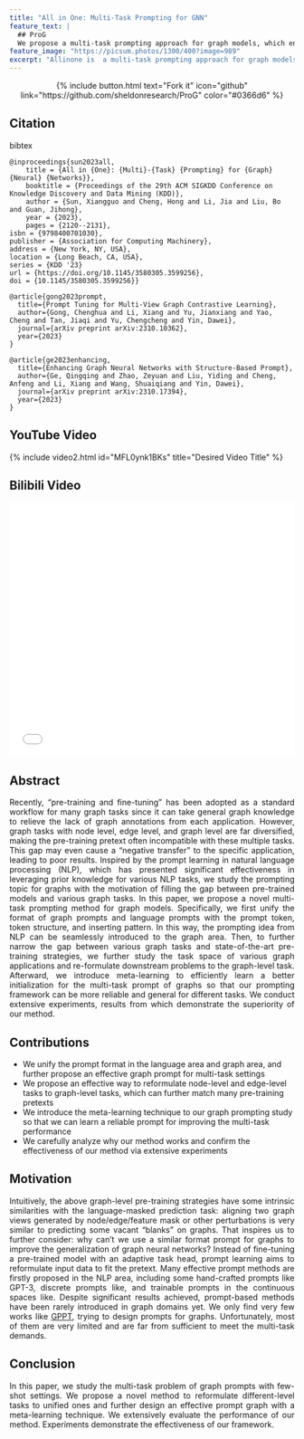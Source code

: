 ```yaml
---
title: "All in One: Multi-Task Prompting for GNN"
feature_text: |
  ## ProG
  We propose a multi-task prompting approach for graph models, which enables the smooth integration of NLP's prompting concept into graph tasks. 
feature_image: "https://picsum.photos/1300/400?image=989"
excerpt: "Allinone is  a multi-task prompting approach for graph models, which enables the smooth integration of NLP's prompting concept into graph tasks. "
---
```




<div style="text-align: center;">
    {% include button.html text="Fork it" icon="github" link="https://github.com/sheldonresearch/ProG" color="#0366d6" %}
</div>

## Citation

bibtex

```
@inproceedings{sun2023all,
	title = {All in {One}: {Multi}-{Task} {Prompting} for {Graph} {Neural} {Networks}},
	booktitle = {Proceedings of the 29th ACM SIGKDD Conference on Knowledge Discovery and Data Mining (KDD)},
	author = {Sun, Xiangguo and Cheng, Hong and Li, Jia and Liu, Bo and Guan, Jihong},
	year = {2023},
	pages = {2120--2131},
isbn = {9798400701030},
publisher = {Association for Computing Machinery},
address = {New York, NY, USA},
location = {Long Beach, CA, USA},
series = {KDD '23}
url = {https://doi.org/10.1145/3580305.3599256},
doi = {10.1145/3580305.3599256}}

@article{gong2023prompt,
  title={Prompt Tuning for Multi-View Graph Contrastive Learning},
  author={Gong, Chenghua and Li, Xiang and Yu, Jianxiang and Yao, Cheng and Tan, Jiaqi and Yu, Chengcheng and Yin, Dawei},
  journal={arXiv preprint arXiv:2310.10362},
  year={2023}
}

@article{ge2023enhancing,
  title={Enhancing Graph Neural Networks with Structure-Based Prompt},
  author={Ge, Qingqing and Zhao, Zeyuan and Liu, Yiding and Cheng, Anfeng and Li, Xiang and Wang, Shuaiqiang and Yin, Dawei},
  journal={arXiv preprint arXiv:2310.17394},
  year={2023}
}

```
## YouTube Video 
{% include video2.html id="MFL0ynk1BKs" title="Desired Video Title" %}
## Bilibili Video 
<iframe src="//player.bilibili.com/player.html?aid=362198139&bvid=BV1q94y1k7nF&cid=1231403346&p=1" width="100%" height="450" scrolling="no" border="0" frameborder="no" framespacing="0" allowfullscreen="true"> </iframe>

## Abstract
<p style="text-align:justify">Recently, “pre-training and fine-tuning” has been adopted as a standard workflow for many graph tasks since it can take general graph
knowledge to relieve the lack of graph annotations from each application. However, graph tasks with node level, edge level, and
graph level are far diversified, making the pre-training pretext often
incompatible with these multiple tasks. This gap may even cause a
“negative transfer” to the specific application, leading to poor results.
Inspired by the prompt learning in natural language processing
(NLP), which has presented significant effectiveness in leveraging
prior knowledge for various NLP tasks, we study the prompting
topic for graphs with the motivation of filling the gap between pre-trained models and various graph tasks. In this paper, we propose a
novel multi-task prompting method for graph models. Specifically,
we first unify the format of graph prompts and language prompts
with the prompt token, token structure, and inserting pattern. In
this way, the prompting idea from NLP can be seamlessly introduced to the graph area. Then, to further narrow the gap between
various graph tasks and state-of-the-art pre-training strategies, we
further study the task space of various graph applications and re-formulate downstream problems to the graph-level task. Afterward,
we introduce meta-learning to efficiently learn a better initialization for the multi-task prompt of graphs so that our prompting
framework can be more reliable and general for different tasks. We
conduct extensive experiments, results from which demonstrate
the superiority of our method.</p>

## Contributions

- We unify the prompt format in the language area and graph area, and further propose an effective graph prompt for multi-task settings
- We propose an effective way to reformulate node-level and edge-level tasks to graph-level tasks, which can further match many pre-training pretexts
- We introduce the meta-learning technique to our graph prompting study so that we can learn a reliable prompt for improving the multi-task performance
- We carefully analyze why our method works and confirm the effectiveness of our method via extensive experiments

## Motivation
<p style="text-align:justify">
Intuitively, the above graph-level pre-training strategies have some intrinsic similarities with the language-masked prediction task: aligning two graph views generated by node/edge/feature mask or other perturbations is very similar to predicting some vacant “blanks” on graphs. That inspires us to further consider: why can’t we use a similar format prompt for graphs to improve the generalization of graph neural networks? Instead of fine-tuning a pre-trained model with an adaptive task head, prompt learning aims to reformulate input data to fit the pretext. Many effective prompt methods are firstly proposed in the NLP area, including some hand-crafted prompts like GPT-3, discrete prompts like, and trainable prompts in the continuous spaces like. Despite significant results achieved, prompt-based methods have been rarely introduced in graph domains yet. We only find very few works like <a href="https://dl.acm.org/doi/abs/10.1145/3534678.3539249">GPPT</a>, trying to design prompts for graphs. Unfortunately, most of them are very limited and are far from sufficient to meet the multi-task demands.
</p>


## Conclusion
<p style="text-align:justify">In this paper, we study the multi-task problem of graph prompts
with few-shot settings. We propose a novel method to reformulate
different-level tasks to unified ones and further design an effective
prompt graph with a meta-learning technique. We extensively evaluate the performance of our method. Experiments demonstrate the
effectiveness of our framework.</p>



